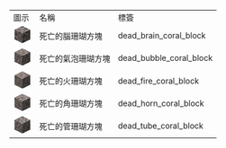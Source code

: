 <table>
	<tablebody>
		<tr>
			<td>圖示</td>
			<td>名稱</td>
			<td>標簽</td>
		</tr>
		<tr>
			<td><img src="mc_icon/buildingBlocks/coral_block/dead_brain_coral_block.png"></td>
			<td>死亡的腦珊瑚方塊</td>
			<td>dead_brain_coral_block</td>
		</tr>
		<tr>
			<td><img src="mc_icon/buildingBlocks/coral_block/dead_bubble_coral_block.png"></td>
			<td>死亡的氣泡珊瑚方塊</td>
			<td>dead_bubble_coral_block</td>
		</tr>
		<tr>
			<td><img src="mc_icon/buildingBlocks/coral_block/dead_fire_coral_block.png"></td>
			<td>死亡的火珊瑚方塊</td>
			<td>dead_fire_coral_block</td>
		</tr>
		<tr>
			<td><img src="mc_icon/buildingBlocks/coral_block/dead_horn_coral_block.png"></td>
			<td>死亡的角珊瑚方塊</td>
			<td>dead_horn_coral_block</td>
		</tr>
		<tr>
			<td><img src="mc_icon/buildingBlocks/coral_block/dead_tube_coral_block.png"></td>
			<td>死亡的管珊瑚方塊</td>
			<td>dead_tube_coral_block</td>
		</tr>
	</tablebody>
</table>